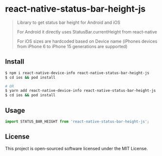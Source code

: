 # react-native-status-bar-height-js

> Library to get status bar height for Android and iOS
>
> For Android it directly uses StatusBar.currentHeight from react-native
>
> For iOS sizes are hardcoded based on Device name (iPhones devices from iPhone 6 to iPhone 15 generations are supported)

## Install

```bash
$ npm i react-native-device-info react-native-status-bar-height-js
$ cd ios && pod install

# OR
$ yarn add react-native-device-info react-native-status-bar-height-js
$ cd ios && pod install
```

## Usage

```js
import STATUS_BAR_HEIGHT from 'react-native-status-bar-height-js';
```

## License

This project is open-sourced software licensed under the MIT License.

